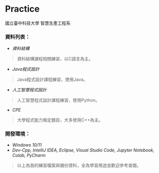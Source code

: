# Practice

國立臺中科技大學 智慧生產工程系  

### 資料列表：
+ *資料結構*
> 資料結構課程相關練習，以C語言為主。
+ *Java程式設計*  
> Java程式設計課程練習，使用Java。
+ *人工智慧程式設計*  
> 人工智慧程式設計課程練習，使用Python。
+ *CPE*
> 大學程式能力檢定題目，大多使用C++為主。

### 開發環境：
+ *Windows 10/11*
+ *Dev-Cpp, IntelliJ IDEA, Eclipse, Visual Studio Code, Jupyter Notebook, Colab, PyCharm*

> 以上為我的練習檔案與備份資料，全為學習用途並歡迎參考查閱。
